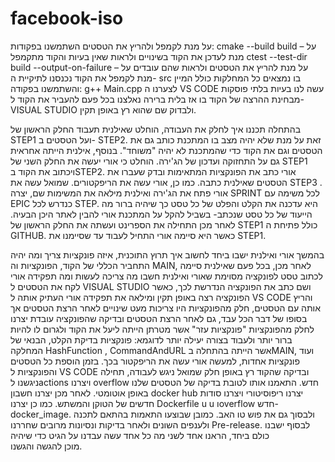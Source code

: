# facebook-iso

על מנת לקמפל ולהריץ את הטסטים השתמשנו בפקודות:
cmake --build build – על מנת לעדכן את הקוד בשינויים ולראות שאין בעיות והקוד מתקמפל
ctest --test-dir build --output-on-failure – על מנת להריץ את הטסטים ולראות שהם עובדים
על מנת לקמפל את הקוד נכנסנו לתיקיית ה- src בו נמצאים כל המחלקות כולל המיין והשתמשנו בפקודה: g++ Main.cpp
לצערנו ה VS CODE עשה לנו בעיות בלתי פוסקות מבחינת ההרצה של הקוד בו אז בלית ברירה נאלצנו בכל פעם להעביר את הקוד ל- VISUAL STUDIO ולבדוק שם שהוא רץ באופן תקין.

בהתחלה תכננו איך לחלק את העבודה, הוחלט שאילנית תעבוד החלק הראשון של STEP1 ועל הטסטים ב- STEP2. זאת על מנת שלא יהיה מצב בו המתכנת כותב גם את הטסטים וגם את הקוד כדי שהמתכנת לא יהיה "משוחד". בנוסף,  אילנית הייתה אחראית גם על התחזוקה ועדכון של הג'ירה. הוחלט כי אורי יעשה את החלק השני של STEP1 ויכתוב את הקוד בSTEP2. אורי כתב את הפונקציות המתאימות ובדק שעברו את הטסטים שאילנית כתבה. כמו כן, אורי עשה את הריפקטורים. שמואל עשה את STEP3 .
אורי פתח את הג'ירה ואילנית מילאה את המשימות שם, יצרה SPRINT לכל משימה עם EPIC כנדרש לכל STEP. היא עדכנה את הקלט והפלט של כל טסט כך שיהיה ברור מה הייעוד של כל טסט שנכתב- בשביל להקל על המתכנת אורי להבין לאתר היכן הבעיה. לאחר מכן התחילה את הספרינט ועשתה את החלק הראשון של STEP1 כולל פתיחת ה GITHUB. כאשר היא סיימה אורי התחיל לעבוד עד שסיימנו את STEP1.

בהמשך אורי ואילנית ישבו ביחד לחשוב איך תרוץ התוכנית, איזה פונקציות צריך ומה יהיה התחביר הכללי של הקוד, הפונקציות וה MAIN, לאחר מכן, בכל פעם שאילנית סיימה לכתוב טסט לפונקציה מסוימת שאורי ואילנית חשבו מה צריכה לעשות ומה תפקידה אורי לקח את הטסטים ל VISUAL STUDIO ושם כתב את הפונקציה הנדרשת לכך, כאשר הפונקציה רצה באופן תקין ומילאה את תפקידה אורי העתיק אותה ל VS CODE והריץ אותה עם הטסטים, חלק מהפונקציות היו צריכות מעט שינויים לאחר הרצת הטסטים אך בסופו של דבר הכל עבד, גם לאחר הרצת הטסטים ובדיקה שהפונקציה עובדת יצרנו לחלק מהפונקציות "פונקציות עזר" אשר מטרתן הייתה ליעל את הקוד ולגרום לו להיות ברור יותר ולעבוד בצורה יעילה יותר לדוגמא: פונקציות בדיקת הקלט, הבנאי של המחלקה HashFunction , CommandAndURL  אשר הייתה בהתחלה בMAIN, ועוד פונקציות אחדות, למעשה אורי עשה את הריפקטור בכך.
בזמן הוספת כל הטסטים והפונקציות ל VS CODE ובדיקה שהקוד רץ באופן חלק שמואל ניגש לעבודה, תחילה ניגשנו לactions ויצרנו overflow חדש. התאמנו אותו לטובת בדיקה של הטסטים שלנו באופן אוטומטי. לאחר מכן יצרנו חשבון docker hub יצרנו ריפוסיטורי ויצרנו סודות חדשים של הטוקן והמשתש. כמו כן יצרנו Dockerfile u u וoverflow חדש- docker_image. ולבסוך גם את פוש טו האב. כמובן שבוצעו התאמות בהתאם לתכנה ולענפים השונים ולאחר בדיקות ונסיונות מרובים שחררנו Pre-release.
לבסוף ישבנו כולם ביחד, הראנו אחד לשני מה כל אחד עשה עבדנו על הגיט כדי שיהיה מוכן להגשה והגשנו.
